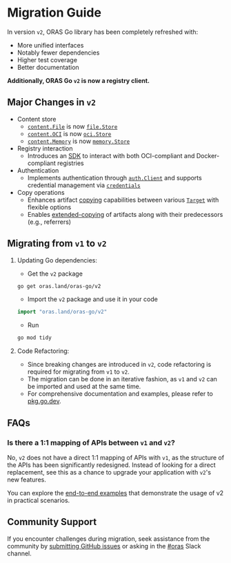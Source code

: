 # Migration Guide

In version `v2`, ORAS Go library has been completely refreshed with:

- More unified interfaces
- Notably fewer dependencies
- Higher test coverage
- Better documentation

**Additionally, ORAS Go `v2` is now a registry client.**

## Major Changes in `v2`

- Content store
  - [`content.File`](https://pkg.go.dev/oras.land/oras-go/pkg/content#File) is now [`file.Store`](https://pkg.go.dev/oras.land/oras-go/v2/content/file#Store)
  - [`content.OCI`](https://pkg.go.dev/oras.land/oras-go/pkg/content#OCI) is now [`oci.Store`](https://pkg.go.dev/oras.land/oras-go/v2/content/oci#Store)
  - [`content.Memory`](https://pkg.go.dev/oras.land/oras-go/pkg/content#Memory) is now [`memory.Store`](https://pkg.go.dev/oras.land/oras-go/v2/content/memory#Store)
- Registry interaction
  - Introduces an [SDK](https://pkg.go.dev/oras.land/oras-go/v2/registry/remote) to interact with both OCI-compliant and Docker-compliant registries
- Authentication
  - Implements authentication through [`auth.Client`](https://pkg.go.dev/oras.land/oras-go/v2/registry/remote/auth#Client) and supports credential management via [`credentials`](https://pkg.go.dev/oras.land/oras-go/v2/registry/remote/credentials)
- Copy operations
  - Enhances artifact [copying](https://pkg.go.dev/oras.land/oras-go/v2#Copy) capabilities between various [`Target`](https://pkg.go.dev/oras.land/oras-go/v2#Target) with flexible options
  - Enables [extended-copying](https://pkg.go.dev/oras.land/oras-go/v2#ExtendedCopy) of artifacts along with their predecessors (e.g., referrers)

## Migrating from `v1` to `v2`

1. Updating Go dependencies:
   - Get the `v2` package

    ```sh
    go get oras.land/oras-go/v2
    ```

   - Import the `v2` package and use it in your code

    ```go
    import "oras.land/oras-go/v2"
    ```

   - Run

    ```sh
    go mod tidy
    ```

2. Code Refactoring:
   - Since breaking changes are introduced in `v2`, code refactoring is required for migrating from `v1` to `v2`.
   - The migration can be done in an iterative fashion, as `v1` and `v2` can be imported and used at the same time.  
   - For comprehensive documentation and examples, please refer to [pkg.go.dev](https://pkg.go.dev/oras.land/oras-go/v2).

## FAQs

### Is there a 1:1 mapping of APIs between `v1` and `v2`?

No, `v2` does not have a direct 1:1 mapping of APIs with `v1`, as the structure of the APIs has been significantly redesigned. Instead of looking for a direct replacement, see this as a chance to upgrade your application with `v2`'s new features.

You can explore the [end-to-end examples](https://pkg.go.dev/oras.land/oras-go/v2#pkg-overview) that demonstrate the usage of v2 in practical scenarios.

## Community Support

If you encounter challenges during migration, seek assistance from the community by [submitting GitHub issues](https://github.com/oras-project/oras-go/issues/new) or asking in the [#oras](https://cloud-native.slack.com/archives/CJ1KHJM5Z) Slack channel.
